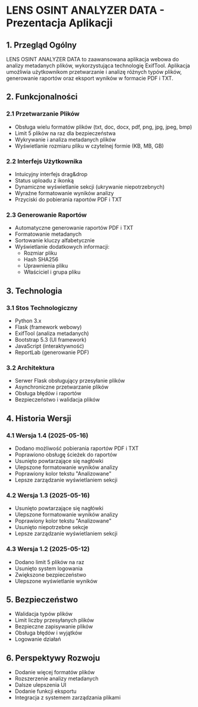 # LENS OSINT ANALYZER DATA - Prezentacja Aplikacji

## 1. Przegląd Ogólny
LENS OSINT ANALYZER DATA to zaawansowana aplikacja webowa do analizy metadanych plików, wykorzystująca technologię ExifTool. Aplikacja umożliwia użytkownikom przetwarzanie i analizę różnych typów plików, generowanie raportów oraz eksport wyników w formacie PDF i TXT.

## 2. Funkcjonalności

### 2.1 Przetwarzanie Plików
- Obsługa wielu formatów plików (txt, doc, docx, pdf, png, jpg, jpeg, bmp)
- Limit 5 plików na raz dla bezpieczeństwa
- Wykrywanie i analiza metadanych plików
- Wyświetlanie rozmiaru pliku w czytelnej formie (KB, MB, GB)

### 2.2 Interfejs Użytkownika
- Intuicyjny interfejs drag&drop
- Status uploadu z ikonką
- Dynamiczne wyświetlanie sekcji (ukrywanie niepotrzebnych)
- Wyraźne formatowanie wyników analizy
- Przyciski do pobierania raportów PDF i TXT

### 2.3 Generowanie Raportów
- Automatyczne generowanie raportów PDF i TXT
- Formatowanie metadanych
- Sortowanie kluczy alfabetycznie
- Wyświetlanie dodatkowych informacji:
  - Rozmiar pliku
  - Hash SHA256
  - Uprawnienia pliku
  - Właściciel i grupa pliku

## 3. Technologia

### 3.1 Stos Technologiczny
- Python 3.x
- Flask (framework webowy)
- ExifTool (analiza metadanych)
- Bootstrap 5.3 (UI framework)
- JavaScript (interaktywność)
- ReportLab (generowanie PDF)

### 3.2 Architektura
- Serwer Flask obsługujący przesyłanie plików
- Asynchroniczne przetwarzanie plików
- Obsługa błędów i raportów
- Bezpieczeństwo i walidacja plików

## 4. Historia Wersji

### 4.1 Wersja 1.4 (2025-05-16)
- Dodano możliwość pobierania raportów PDF i TXT
- Poprawiono obsługę ścieżek do raportów
- Usunięto powtarzające się nagłówki
- Ulepszone formatowanie wyników analizy
- Poprawiony kolor tekstu "Analizowane"
- Lepsze zarządzanie wyświetlaniem sekcji

### 4.2 Wersja 1.3 (2025-05-16)
- Usunięto powtarzające się nagłówki
- Ulepszone formatowanie wyników analizy
- Poprawiony kolor tekstu "Analizowane"
- Usunięto niepotrzebne sekcje
- Lepsze zarządzanie wyświetlaniem sekcji

### 4.3 Wersja 1.2 (2025-05-12)
- Dodano limit 5 plików na raz
- Usunięto system logowania
- Zwiększone bezpieczeństwo
- Ulepszone wyświetlanie wyników

## 5. Bezpieczeństwo
- Walidacja typów plików
- Limit liczby przesyłanych plików
- Bezpieczne zapisywanie plików
- Obsługa błędów i wyjątków
- Logowanie działań

## 6. Perspektywy Rozwoju
- Dodanie więcej formatów plików
- Rozszerzenie analizy metadanych
- Dalsze ulepszenia UI
- Dodanie funkcji eksportu
- Integracja z systemem zarządzania plikami

